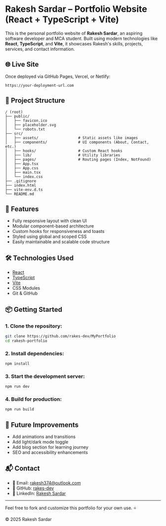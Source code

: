 # Rakesh Sardar – Portfolio Website (React + TypeScript + Vite)

This is the personal portfolio website of **Rakesh Sardar**, an aspiring software developer and MCA student. Built using modern technologies like **React**, **TypeScript**, and **Vite**, it showcases Rakesh's skills, projects, services, and contact information.

## 🌐 Live Site
Once deployed via GitHub Pages, Vercel, or Netlify:
```
https://your-deployment-url.com
```

## 📁 Project Structure
```
/ (root)
├── public/
│   ├── favicon.ico
│   ├── placeholder.svg
│   └── robots.txt
├── src/
│   ├── assets/                  # Static assets like images
│   ├── components/              # UI components (About, Contact, etc.)
│   ├── hooks/                   # Custom React hooks
│   ├── lib/                     # Utility libraries
│   ├── pages/                   # Routing pages (Index, NotFound)
│   ├── App.tsx
│   ├── App.css
│   ├── main.tsx
│   └── index.css
├── .gitignore
├── index.html
├── vite-env.d.ts
└── README.md
```

## 🚀 Features
- Fully responsive layout with clean UI
- Modular component-based architecture
- Custom hooks for responsiveness and toasts
- Styled using global and scoped CSS
- Easily maintainable and scalable code structure

## 🛠 Technologies Used
- [React](https://reactjs.org/)
- [TypeScript](https://www.typescriptlang.org/)
- [Vite](https://vitejs.dev/)
- CSS Modules
- Git & GitHub

## 📦 Getting Started
### 1. Clone the repository:
```bash
git clone https://github.com/rakes-dev/MyPortfolio
cd rakesh-portfolio
```

### 2. Install dependencies:
```bash
npm install
```

### 3. Start the development server:
```bash
npm run dev
```

### 4. Build for production:
```bash
npm run build
```

## 🌱 Future Improvements
- Add animations and transitions
- Add light/dark mode toggle
- Add blog section for learning journey
- SEO and accessibility enhancements

## 📬 Contact
- 📧 Email: rakesh374@outlook.com
- 🔗 GitHub: [rakes-dev](https://github.com/rakes-dev)
- 💼 LinkedIn: [Rakesh Sardar](https://linkedin.com/in/rakesh-sardar-763a40217)

---

Feel free to fork and customize this portfolio for your own use. ⭐

&copy; 2025 Rakesh Sardar
